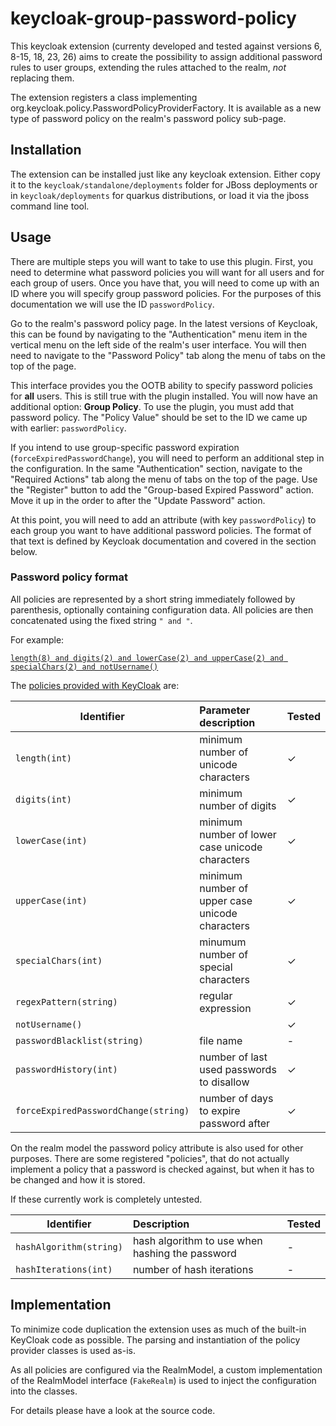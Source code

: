 # keycloak-group-password-policy
This keycloak extension (currenty developed and tested against versions 6, 8-15, 18, 23, 26) aims to
create the possibility to assign additional password rules to user groups, extending the
rules attached to the realm, _not_ replacing them.

The extension registers a class implementing org.keycloak.policy.PasswordPolicyProviderFactory.
It is available as a new type of password policy on the realm's password policy sub-page.

## Installation
The extension can be installed just like any keycloak extension. Either copy it to the
`keycloak/standalone/deployments` folder for JBoss deployments or in `keycloak/deployments` 
for quarkus distributions, or load it via the jboss command line tool.

## Usage
There are multiple steps you will want to take to use this plugin.  First, you need to determine
what password policies you will want for all users and for each group of users.  Once you have
that, you will need to come up with an ID where you will specify group password policies.  For
the purposes of this documentation we will use the ID `passwordPolicy`.

Go to the realm's password policy page.  In the latest versions of Keycloak, this can be found
by navigating to the "Authentication" menu item in the vertical menu on the left side of the
realm's user interface.  You will then need to navigate to the "Password Policy" tab along the
menu of tabs on the top of the page.

This interface provides you the OOTB ability to specify password policies for **all** users.
This is still true with the plugin installed.  You will now have an additional option: **Group
Policy**.  To use the plugin, you must add that password policy.  The "Policy Value" should be
set to the ID we came up with earlier: `passwordPolicy`.

If you intend to use group-specific password expiration (`forceExpiredPasswordChange`), you will
need to perform an additional step in the configuration.  In the same "Authentication" section,
navigate to the "Required Actions" tab along the menu of tabs on the top of the page.  Use the
"Register" button to add the "Group-based Expired Password" action.  Move it up in the order to
after the "Update Password" action.

At this point, you will need to add an attribute (with key `passwordPolicy`) to each group you
want to have additional password policies.  The format of that text is defined by Keycloak
documentation and covered in the section below.

### Password policy format
All policies are represented by a short string immediately followed by parenthesis, optionally
containing configuration data. All policies are then concatenated using the fixed string `" and "`.

For example:

[`length(8) and digits(2) and lowerCase(2) and upperCase(2) and specialChars(2) and notUsername()`](https://github.com/keycloak/keycloak/blob/6.0.1/testsuite/integration-arquillian/tests/base/src/test/java/org/keycloak/testsuite/policy/PasswordPolicyTest.java#L243)

The [policies provided with KeyCloak](https://www.keycloak.org/docs/latest/server_admin/#authentication-operations) are:

| Identifier    | Parameter description                | Tested |
| ------------- |:------------------------------------ | ------ |
| `length(int)` | minimum number of unicode characters | ✓ |
| `digits(int)` | minimum number of digits             | ✓ |
| `lowerCase(int)` | minimum number of lower case unicode characters | ✓ |
| `upperCase(int)` | minimum number of upper case unicode characters | ✓ |
| `specialChars(int)` | minumum number of special characters | ✓ |
| `regexPattern(string)` | regular expression | ✓ |
| `notUsername()` |  | ✓ |
| `passwordBlacklist(string)` | file name | - |
| `passwordHistory(int)` | number of last used passwords to disallow | ✓ |
| `forceExpiredPasswordChange(string)` | number of days to expire password after | ✓ |

On the realm model the password policy attribute is also used for other purposes.
There are some registered "policies", that do not actually implement a policy that
a password is checked against, but when it has to be changed and how it is stored.

If these currently work is completely untested.

| Identifier    | Description                          | Tested |
| ------------- |:------------------------------------ | ------ |
| `hashAlgorithm(string)` | hash algorithm to use when hashing the password | - |
| `hashIterations(int)` | number of hash iterations | - |

## Implementation
To minimize code duplication the extension uses as much of the built-in KeyCloak code
as possible. The parsing and instantiation of the policy provider classes is used as-is.

As all policies are configured via the RealmModel, a custom implementation of the RealmModel
interface (`FakeRealm`) is used to inject the configuration into the classes.

For details please have a look at the source code.
